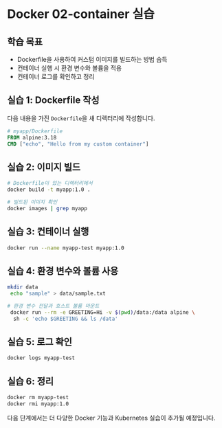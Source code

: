 # Docker 02-container 실습

## 학습 목표
- Dockerfile을 사용하여 커스텀 이미지를 빌드하는 방법 습득
- 컨테이너 실행 시 환경 변수와 볼륨을 적용
- 컨테이너 로그를 확인하고 정리

## 실습 1: Dockerfile 작성
다음 내용을 가진 `Dockerfile`을 새 디렉터리에 작성합니다.

```Dockerfile
# myapp/Dockerfile
FROM alpine:3.18
CMD ["echo", "Hello from my custom container"]
```

## 실습 2: 이미지 빌드
```bash
# Dockerfile이 있는 디렉터리에서
docker build -t myapp:1.0 .

# 빌드된 이미지 확인
docker images | grep myapp
```

## 실습 3: 컨테이너 실행
```bash
docker run --name myapp-test myapp:1.0
```

## 실습 4: 환경 변수와 볼륨 사용
```bash
mkdir data
 echo "sample" > data/sample.txt

# 환경 변수 전달과 호스트 볼륨 마운트
 docker run --rm -e GREETING=Hi -v $(pwd)/data:/data alpine \
  sh -c 'echo $GREETING && ls /data'
```

## 실습 5: 로그 확인
```bash
docker logs myapp-test
```

## 실습 6: 정리
```bash
docker rm myapp-test
docker rmi myapp:1.0
```

다음 단계에서는 더 다양한 Docker 기능과 Kubernetes 실습이 추가될 예정입니다.

